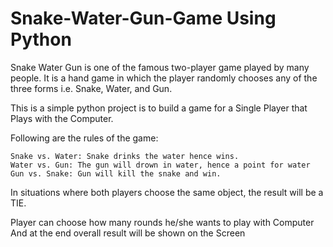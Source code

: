 # Snake-Water-Gun-Game Using Python
Snake Water Gun is one of the famous two-player game played by many people. It is a hand game in which the player randomly chooses any of the three forms i.e. Snake, Water, and Gun.

This is a simple python project is to build a game for a Single Player that Plays with the Computer.

Following are the rules of the game:

    Snake vs. Water: Snake drinks the water hence wins.
    Water vs. Gun: The gun will drown in water, hence a point for water
    Gun vs. Snake: Gun will kill the snake and win.

In situations where both players choose the same object, the result will be a TIE.

Player can choose how many rounds he/she wants to play with Computer
And at the end overall result will be shown on the Screen
